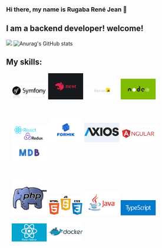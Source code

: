 ### Hi there, my name is Rugaba René Jean 👋

## I am a backend developer! welcome!
![](https://github-profile-summary-cards.vercel.app/api/cards/profile-details?username=ReneRugaba&theme=monokai)
![Anurag's GitHub stats](https://github-readme-stats.vercel.app/api?username=ReneRugaba&theme=calm&show_icons=true)



## My skills:
<div  style="margin: 15px" width="100%">
<img width="20%"  src="https://github.com/ReneRugaba/ReneRugaba/blob/main/img/SYMF.jpg"/>
<img width="20%"  width="100px" src="https://github.com/ReneRugaba/ReneRugaba/blob/main/img/nest.png"/>
<img width="20%"  width="130px" src="https://github.com/ReneRugaba/ReneRugaba/blob/main/img/express.png"/>
<img width="20%"  width="130px" src="https://github.com/ReneRugaba/ReneRugaba/blob/main/img/0%20T6tdupZFishq1o5t.png"/>
</div>
<br>
<div style="margin: 15px" width="100%">
<img  width="20%" src="https://github.com/ReneRugaba/ReneRugaba/blob/main/img/REACT.png"/>
<img  width="20%" src="https://github.com/ReneRugaba/ReneRugaba/blob/main/img/Formik-1.png"/>
<img  width="20%" src="https://github.com/ReneRugaba/ReneRugaba/blob/main/img/axios1.png"/>
<img  width="20%" src="https://github.com/ReneRugaba/ReneRugaba/blob/main/img/ANGULAR.png"/>
<img  width="20%" src="https://github.com/ReneRugaba/ReneRugaba/blob/main/img/MDB.jpg"/>
</div>
<br>
<div  style="margin: 15px" width="100%">
<img  width="20%" src="https://github.com/ReneRugaba/ReneRugaba/blob/main/img/astuces-php1.jpg"/>
<img  width="20%" src="https://github.com/ReneRugaba/ReneRugaba/blob/main/img/html-css-js.jpg"/>
<img  width="20%" src="https://github.com/ReneRugaba/ReneRugaba/blob/main/img/java-logo.jpg"/>
<img  width="20%" src="https://github.com/ReneRugaba/ReneRugaba/blob/main/img/typescript.png"/>
</div>
<div  style="margin: 15px" width="100%">
<img  width="20%" src="https://github.com/ReneRugaba/ReneRugaba/blob/main/img/react-native-workshop (1).jpg"/>
<img  width="20%" src="https://github.com/ReneRugaba/ReneRugaba/blob/main/img/Logo-Docker.jpg"/>
</div>
